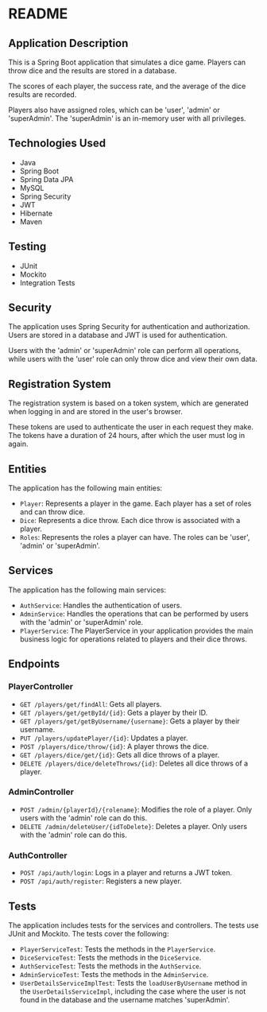 # README

## Application Description

This is a Spring Boot application that simulates a dice game. Players can throw dice and the results are stored in a database.

The scores of each player, the success rate, and the average of the dice results are recorded.

Players also have assigned roles, which can be 'user', 'admin' or 'superAdmin'. The 'superAdmin' is an in-memory user with all privileges.

## Technologies Used

- Java
- Spring Boot
- Spring Data JPA
- MySQL
- Spring Security
- JWT
- Hibernate
- Maven

## Testing
- JUnit
- Mockito
- Integration Tests

## Security

The application uses Spring Security for authentication and authorization. Users are stored in a database and JWT is used for authentication.

Users with the 'admin' or 'superAdmin' role can perform all operations, while users with the 'user' role can only throw dice and view their own data.

## Registration System
The registration system is based on a token system, which are generated when logging in and are stored in the user's browser.

These tokens are used to authenticate the user in each request they make. The tokens have a duration of 24 hours, after which the user must log in again.

## Entities

The application has the following main entities:

- `Player`: Represents a player in the game. Each player has a set of roles and can throw dice.
- `Dice`: Represents a dice throw. Each dice throw is associated with a player.
- `Roles`: Represents the roles a player can have. The roles can be 'user', 'admin' or 'superAdmin'.

## Services

The application has the following main services:

- `AuthService`: Handles the authentication of users.
- `AdminService`: Handles the operations that can be performed by users with the 'admin' or 'superAdmin' role.
- `PlayerService`: The PlayerService in your application provides the main business logic for operations related to players and their dice throws. 

## Endpoints

### PlayerController

- `GET /players/get/findAll`: Gets all players.
- `GET /players/get/getById/{id}`: Gets a player by their ID.
- `GET /players/get/getByUsername/{username}`: Gets a player by their username.
- `PUT /players/updatePlayer/{id}`: Updates a player.
- `POST /players/dice/throw/{id}`: A player throws the dice.
- `GET /players/dice/get/{id}`: Gets all dice throws of a player.
- `DELETE /players/dice/deleteThrows/{id}`: Deletes all dice throws of a player.

### AdminController

- `POST /admin/{playerId}/{rolename}`: Modifies the role of a player. Only users with the 'admin' role can do this.
- `DELETE /admin/deleteUser/{idToDelete}`: Deletes a player. Only users with the 'admin' role can do this.

### AuthController

- `POST /api/auth/login`: Logs in a player and returns a JWT token.
- `POST /api/auth/register`: Registers a new player.

## Tests

The application includes tests for the services and controllers. The tests use JUnit and Mockito. The tests cover the following:

- `PlayerServiceTest`: Tests the methods in the `PlayerService`.
- `DiceServiceTest`: Tests the methods in the `DiceService`.
- `AuthServiceTest`: Tests the methods in the `AuthService`.
- `AdminServiceTest`: Tests the methods in the `AdminService`.
- `UserDetailsServiceImplTest`: Tests the `loadUserByUsername` method in the `UserDetailsServiceImpl`, including the case where the user is not found in the database and the username matches 'superAdmin'.
